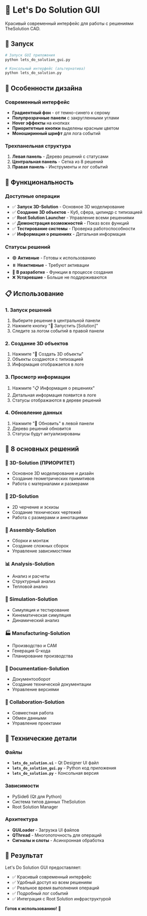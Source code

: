 # 🎯 Let's Do Solution GUI

Красивый современный интерфейс для работы с решениями TheSolution CAD.

## 🚀 Запуск

```bash
# Запуск GUI приложения
python lets_do_solution_gui.py

# Консольный интерфейс (альтернатива)
python lets_do_solution.py
```

## 🎨 Особенности дизайна

### Современный интерфейс
- **Градиентный фон** - от темно-синего к серому
- **Полупрозрачные панели** с закругленными углами
- **Hover эффекты** на кнопках
- **Приоритетные кнопки** выделены красным цветом
- **Моноширинный шрифт** для лога событий

### Трехпанельная структура
1. **Левая панель** - Дерево решений с статусами
2. **Центральная панель** - Сетка из 8 решений
3. **Правая панель** - Инструменты и лог событий

## 🔧 Функциональность

### Доступные операции
- ✅ **Запуск 3D-Solution** - Основное 3D моделирование
- ✅ **Создание 3D объектов** - Куб, сфера, цилиндр с типизацией
- ✅ **Root Solution Launcher** - Управление всеми решениями
- ✅ **Демонстрация возможностей** - Показ всех функций
- ✅ **Тестирование системы** - Проверка работоспособности
- ✅ **Информация о решениях** - Детальная информация

### Статусы решений
- 🟢 **Активные** - Готовы к использованию
- ⏸️ **Неактивные** - Требуют активации
- 🔧 **В разработке** - Функции в процессе создания
- ❌ **Устаревшие** - Больше не поддерживаются

## 📋 Использование

### 1. Запуск решений
1. Выберите решение в центральной панели
2. Нажмите кнопку "🚀 Запустить [Solution]"
3. Следите за логом событий в правой панели

### 2. Создание 3D объектов
1. Нажмите "🔸 Создать 3D объекты"
2. Объекты создаются с типизацией
3. Информация отображается в логе

### 3. Просмотр информации
1. Нажмите "📋 Информация о решениях"
2. Детальная информация появится в логе
3. Статусы отображаются в дереве решений

### 4. Обновление данных
1. Нажмите "🔄 Обновить" в левой панели
2. Дерево решений обновится
3. Статусы будут актуализированы

## 🎯 8 основных решений

### 🎯 3D-Solution (ПРИОРИТЕТ)
- Основное 3D моделирование и дизайн
- Создание геометрических примитивов
- Работа с материалами и размерами

### 📐 2D-Solution
- 2D черчение и эскизы
- Создание технических чертежей
- Работа с размерами и аннотациями

### 🔧 Assembly-Solution
- Сборки и монтаж
- Создание сложных сборок
- Управление зависимостями

### 📊 Analysis-Solution
- Анализ и расчеты
- Структурный анализ
- Тепловой анализ

### 🔄 Simulation-Solution
- Симуляция и тестирование
- Кинематическая симуляция
- Динамический анализ

### 🏭 Manufacturing-Solution
- Производство и CAM
- Генерация G-кода
- Планирование производства

### 📄 Documentation-Solution
- Документооборот
- Создание технической документации
- Управление версиями

### 👥 Collaboration-Solution
- Совместная работа
- Обмен данными
- Управление проектами

## 🔧 Технические детали

### Файлы
- **`lets_do_solution.ui`** - Qt Designer UI файл
- **`lets_do_solution_gui.py`** - Python код приложения
- **`lets_do_solution.py`** - Консольная версия

### Зависимости
- PySide6 (Qt для Python)
- Система типов данных TheSolution
- Root Solution Manager

### Архитектура
- **QUiLoader** - Загрузка UI файлов
- **QThread** - Многопоточность для операций
- **Сигналы и слоты** - Асинхронная обработка

## 🎉 Результат

Let's Do Solution GUI предоставляет:
- ✅ Красивый современный интерфейс
- ✅ Удобный доступ ко всем решениям
- ✅ Реальное время выполнения операций
- ✅ Подробный лог событий
- ✅ Интеграция с Root Solution инфраструктурой

**Готов к использованию!** 🚀
